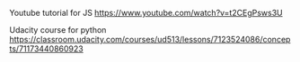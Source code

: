 Youtube tutorial for JS
https://www.youtube.com/watch?v=t2CEgPsws3U


Udacity course for python
https://classroom.udacity.com/courses/ud513/lessons/7123524086/concepts/71173440860923